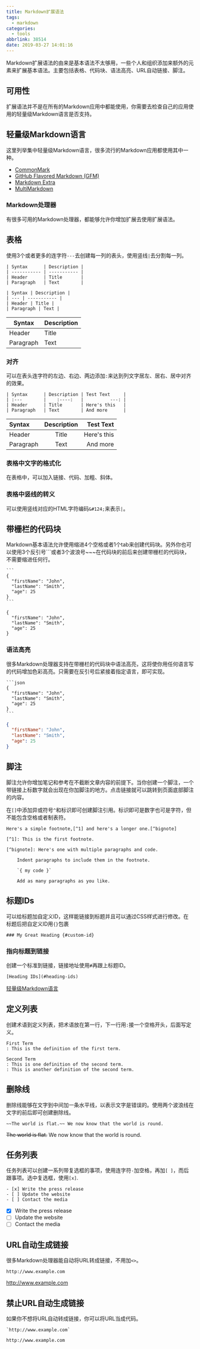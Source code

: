 ```yaml
---
title: Markdown扩展语法
tags:
  - markdown
categories:
  - tools
abbrlink: 38514
date: 2019-03-27 14:01:16
---
```


Markdown扩展语法的由来是基本语法不太够用，一些个人和组织添加来额外的元素来扩展基本语法。主要包括表格、代码块、语法高亮、URL自动链接、脚注。

## 可用性

扩展语法并不是在所有的Markdown应用中都能使用，你需要去检查自己的应用使用的轻量级Markdown语言是否支持。

## 轻量级Markdown语言

这里列举集中轻量级Markdown语言，很多流行的Markdown应用都使用其中一种。

- [CommonMark](http://commonmark.org/)
- [GitHub Flavored Markdown (GFM)](https://github.github.com/gfm/)
- [Markdown Extra](https://michelf.ca/projects/php-markdown/extra/)
- [MultiMarkdown](http://fletcherpenney.net/multimarkdown/)

### Markdown处理器

有很多可用的Markdown处理器，都能够允许你增加扩展去使用扩展语法。

## 表格

使用3个或者更多的连字符`---`去创建每一列的表头，使用竖线`|`去分割每一列。

```
| Syntax      | Description |
| ----------- | ----------- |
| Header      | Title       |
| Paragraph   | Text        |

| Syntax | Description |
| --- | ----------- |
| Header | Title |
| Paragraph | Text |
```

| Syntax      | Description |
| ----------- | ----------- |
| Header      | Title       |
| Paragraph   | Text        |

<!--more-->

### 对齐

可以在表头连字符的左边、右边、两边添加`:`来达到列文字居左、居右、居中对齐的效果。

```
| Syntax      | Description | Test Text     |
| :---        |    :----:   |          ---: |
| Header      | Title       | Here's this   |
| Paragraph   | Text        | And more      |
```

| Syntax      | Description | Test Text     |
| :---        |    :----:   |          ---: |
| Header      | Title       | Here's this   |
| Paragraph   | Text        | And more      |

### 表格中文字的格式化

在表格中，可以加入链接、代码、加粗、斜体。

### 表格中竖线的转义

可以使用竖线对应的HTML字符编码`&#124;`来表示`|`。

## 带栅栏的代码块

Markdown基本语法允许使用缩进4个空格或者1个tab来创建代码块。另外你也可以使用3个反引号\`\`\`或者3个波浪号\~\~\~在代码块的前后来创建带栅栏的代码块，不需要缩进任何行。

````
```
{
  "firstName": "John",
  "lastName": "Smith",
  "age": 25
}
```
````


```
{
  "firstName": "John",
  "lastName": "Smith",
  "age": 25
}
```

### 语法高亮

很多Markdown处理器支持在带栅栏的代码块中语法高亮，这将使你用任何语言写的代码增加色彩高亮。只需要在反引号后紧接着指定语言，即可实现。

````
```json
{
  "firstName": "John",
  "lastName": "Smith",
  "age": 25
}
```
````

```json
{
  "firstName": "John",
  "lastName": "Smith",
  "age": 25
}
```

## 脚注

脚注允许你增加笔记和参考在不截断文章内容的前提下。当你创建一个脚注，一个带链接上标数字就会出现在你加脚注的地方。点击链接就可以跳转到页面底部脚注的内容。

在`[]`中添加异或符号`^`和标识即可创建脚注引用。标识即可是数字也可是字符，但不能包含空格或者制表符。

```
Here's a simple footnote,[^1] and here's a longer one.[^bignote]

[^1]: This is the first footnote.

[^bignote]: Here's one with multiple paragraphs and code.

    Indent paragraphs to include them in the footnote.

    `{ my code }`

    Add as many paragraphs as you like.
```

## 标题IDs

可以给标题加自定义ID，这样能链接到标题并且可以通过CSS样式进行修改。在标题后把自定义ID用`{}`包裹

```
### My Great Heading {#custom-id}
```

### 指向标题到链接

创建一个标准到链接，链接地址使用`#`再跟上标题ID。

```
[Heading IDs](#heading-ids)
```

[轻量级Markdown语言](#轻量级Markdown语言)

## 定义列表

创建术语到定义列表，把术语放在第一行，下一行用`:`接一个空格开头，后面写定义。

```
First Term
: This is the definition of the first term.

Second Term
: This is one definition of the second term.
: This is another definition of the second term.
```

## 删除线

删除线能够在文字到中间加一条水平线，以表示文字是错误的。使用两个波浪线在文字的前后即可创建删除线。

```
~~The world is flat.~~ We now know that the world is round.
```

~~The world is flat.~~ We now know that the world is round.

## 任务列表

任务列表可以创建一系列带复选框的事项，使用连字符`-`加空格，再加`[ ]`，而后跟事项。选中复选框，使用`[x]`.

```
- [x] Write the press release
- [ ] Update the website
- [ ] Contact the media
```

- [x] Write the press release
- [ ] Update the website
- [ ] Contact the media

## URL自动生成链接

很多Markdown处理器能自动将URL转成链接，不用加`<>`。

```
http://www.example.com
```

http://www.example.com

## 禁止URL自动生成链接

如果你不想将URL自动转成链接，你可以将URL当成代码。

```
`http://www.example.com`
```

`http://www.example.com`
